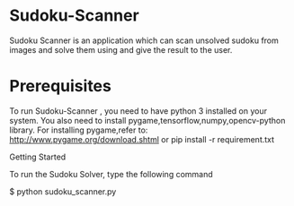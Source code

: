 # Sudoku-Scanner
Sudoku Scanner is an application which can scan unsolved sudoku from images and solve them using and give the result to the user.

# Prerequisites

To run Sudoku-Scanner , you need to have python 3 installed on your system. You also need to install pygame,tensorflow,numpy,opencv-python library. For installing pygame,refer to:
http://www.pygame.org/download.shtml
or 
pip install -r requirement.txt

Getting Started

To run the Sudoku Solver, type the following command

$ python sudoku_scanner.py

